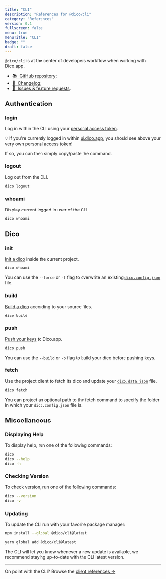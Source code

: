 ```yaml
---
title: "CLI"
description: "References for @dico/cli"
category: "References"
version: 0.1
fullscreen: false
menu: true
menuTitle: "CLI"
badge: ""
draft: false
---
```


`@dico/cli` is at the center of developers workflow when working with Dico.app.

- [📚 &nbsp;GitHub repository](https://github.com/dico-app/dico-cli);
- [📖 &nbsp;Changelog](https://github.com/dico-app/dico-cli/blob/master/CHANGELOG.md);
- [📣 &nbsp;Issues & feature requests](https://github.com/dico-app/dico-cli/issues).

## Authentication

### login

Log in within the CLI using your [personal access token](/references/glossary#command-line-interface-cli).

<dico-login-cli></dico-login-cli>

<d-alert type="info">

💡 If you're currently logged in within [ui.dico.app](https://ui.dico.app), you should see above your very own personal access token!

If so, you can then simply copy/paste the command.

</d-alert>

### logout

Log out from the CLI.

```bash
dico logout
```

### whoami

Display current logged in user of the CLI.

```bash
dico whoami
```

## Dico

### init

[Init a dico](/initing-a-dico) inside the current project.

```bash
dico whoami
```

You can use the `--force` or `-f` flag to overwrite an existing [`dico.config.json`](/references/glossary#dicoconfigjson---dico-config-file) file.

### build

[Build a dico](/build-and-push-keys#building-your-dico) according to your source files.

```bash
dico build
```

### push

[Push your keys](/build-and-push-keys#pushing-keys) to Dico.app.

```bash
dico push
```

You can use the `--build` or `-b` flag to build your dico before pushing keys.

### fetch

Use the project client to fetch its dico and update your [`dico.data.json`](/references/glossary#dicodatajson---dico-data-file) file.

```bash
dico fetch
```

You can project an optional path to the fetch command to specify the folder in which your `dico.config.json` file is.

## Miscellaneous

### Displaying Help

To display help, run one of the following commands:

```bash
dico
dico --help
dico -h
```

### Checking Version

To check version, run one of the following commands:

```bash
dico --version
dico -v
```

### Updating

To update the CLI run with your favorite package manager:

<d-code-group>
  <d-code-block label="NPM" active>

```bash
npm install --global @dico/cli@latest
```

  </d-code-block>
  <d-code-block label="Yarn">

```bash
yarn global add @dico/cli@latest
```

  </d-code-block>
</d-code-group>

The CLI will let you know whenever a new update is available, we recommend staying up-to-date with the CLI latest version.

---

On point with the CLI? Browse the [client references ->](/references/client)
